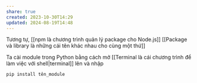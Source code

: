 ```yaml
---
share: true
created: 2023-10-30T14:29
updated: 2024-08-19T14:48
---
```

Tương tự, [[npm là chương trình quản lý package cho Node.js]] 
[[Package và library là những cái tên khác nhau cho cùng một thứ]]

Ta cài module trong Python bằng cách mở [[Terminal là cái chương trình để làm việc với shell|terminal]] lên và nhập 

```python
pip install tên_module
```
